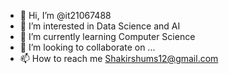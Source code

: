 - 👋 Hi, I’m @it21067488
- 👀 I’m interested in Data Science and AI
- 🌱 I’m currently learning Computer Science
- 💞️ I’m looking to collaborate on ...
- 📫 How to reach me Shakirshums12@gmail.com

<!---
it21067488/it21067488 is a ✨ special ✨ repository because its `README.md` (this file) appears on your GitHub profile.
You can click the Preview link to take a look at your changes.
--->
